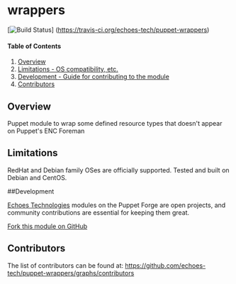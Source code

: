 # wrappers

[![Build Status](https://travis-ci.org/echoes-tech/puppet-wrappers.svg?branch=master)]
(https://travis-ci.org/echoes-tech/puppet-wrappers)

#### Table of Contents

1. [Overview](#overview)
2. [Limitations - OS compatibility, etc.](#limitations)
3. [Development - Guide for contributing to the module](#development)
4. [Contributors](#contributors)

## Overview

Puppet module to wrap some defined resource types that doesn't appear on Puppet's ENC Foreman

## Limitations

RedHat and Debian family OSes are officially supported. Tested and built on Debian and CentOS.

##Development

[Echoes Technologies](https://www.echoes-tech.com) modules on the Puppet Forge are open projects, and community contributions are essential for keeping them great.

[Fork this module on GitHub](https://github.com/echoes-tech/puppet-wrappers/fork)

## Contributors

The list of contributors can be found at: https://github.com/echoes-tech/puppet-wrappers/graphs/contributors
